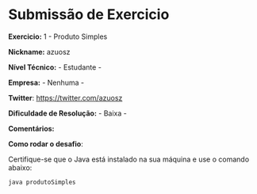# Submissão de Exercicio

**Exercicio:** 1 - Produto Simples

**Nickname:** azuosz

**Nível Técnico:** - Estudante -

**Empresa:** - Nenhuma -

**Twitter**: https://twitter.com/azuosz

**Dificuldade de Resolução:** - Baixa -

**Comentários:** 

**Como rodar o desafio**: 

Certifique-se que o Java está instalado na sua máquina e use o comando abaixo:
```bash
java produtoSimples
```